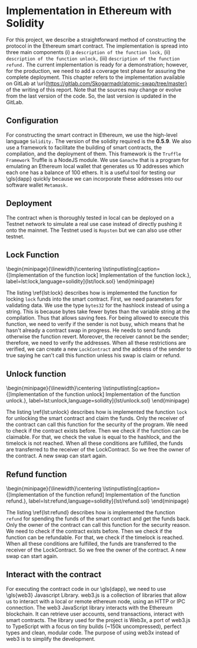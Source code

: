 # Implementation in Ethereum with Solidity

For this project, we describe a straightforward method of constructing the protocol in the Ethereum smart contract. The implementation is spread into three main components (i) a `description of the function lock,` (ii) `description of the function unlock,` (iii) `description of the function refund.` The current implementation is ready for a demonstration; however, for the production, we need to add a coverage test phase for assuring the complete deployment.
This chapter refers to the implementation available on GitLab at \url{https://gitlab.com/Skogarmadr/atomic-swap/tree/master} of the writing of this report. Note that the sources may change or evolve from the last version of the code. So, the last version is updated in the GitLab. 

## Configuration

For constructing the smart contract in Ethereum, we use the high-level language `Solidity.` The version of the solidity required is the **0.5.9**.
We also use a framework to facilitate the building of smart contracts, the compilation, and the deployment of them. This framework is the `Truffle Framework` Truffle is a NodeJS module. We use `Ganache` that is a program for emulating an Ethereum local wallet that generates us 10 addresses which each one has a balance of 100 ethers. It is a useful tool for testing our \gls{dapp} quickly because we can incorporate these addresses into our software wallet `Metamask.`

## Deployment

The contract when is thoroughly tested in local can be deployed on a Testnet network to simulate a real use case instead of directly pushing it onto the mainnet. The Testnet used is `Ropsten` but we can also use other testnet.

## Lock Function

\begin{minipage}{\linewidth}\centering
\lstinputlisting[caption={[Implementation of the function lock] Implementation of the function lock.}, label=lst:lock,language=solidity]{lst/lock.sol}
\end{minipage}

The listing \ref{lst:lock} describes how is implemented the function for locking `lock` funds into the smart contract.
First, we need parameters for validating data. We use the type `bytes32` for the hashlock instead of using a string. This is because bytes take fewer bytes than the variable string at the compilation. Thus that allows saving fees. For being allowed to execute this function, we need to verify if the sender is not busy, which means that he hasn't already a contract swap in progress. He needs to send funds otherwise the function revert. Moreover, the receiver cannot be the sender; therefore, we need to verify the addresses. When all these restrictions are verified, we can create a new `LockContract` and the address of the sender to true saying he can't call this function unless his swap is claim or refund.

## Unlock function


\begin{minipage}{\linewidth}\centering
\lstinputlisting[caption={[Implementation of the function unlock] Implementation of the function unlock.}, label=lst:unlock,language=solidity]{lst/unlock.sol}
\end{minipage}

The listing \ref{lst:unlock} describes how is implemented the function `lock`  for unlocking the smart contract and claim the funds. Only the receiver of the contract can call this function for the security of the program. We need to check if the contract exists before. Then we check if the function can be claimable. For that, we check the value is equal to the hashlock, and the timelock is not reached. When all these conditions are fulfilled, the funds are transferred to the receiver of the LockContract. So we free the owner of the contract. A new swap can start again.

## Refund function

\begin{minipage}{\linewidth}\centering
\lstinputlisting[caption={[Implementation of the function refund] Implementation of the function refund.}, label=lst:refund,language=solidity]{lst/refund.sol}
\end{minipage}

The listing \ref{lst:refund} describes how is implemented the function `refund` for spending the funds of the smart contract and get the funds back. Only the owner of the contract can call this function for the security reason. We need to check if the contract exists before. Then we check if the function can be refundable. For that, we check if the timelock is reached. When all these conditions are fulfilled, the funds are transferred to the receiver of the LockContract. So we free the owner of the contract. A new swap can start again.



## Interact with the contract

For executing the contract code in our \gls{dapp}, we need to use \gls{web3} Javascript Library. web3.js is a collection of libraries that allow us to interact with a local or remote ethereum node, using an HTTP or IPC connection. The web3 JavaScript library interacts with the Ethereum blockchain. It can retrieve user accounts, send transactions, interact with smart contracts. The library used for the project is Web3x, a port of web3.js to TypeScript with a focus on tiny builds (~150k uncompressed), perfect types and clean, modular code. The purpose of using web3x instead of web3 is to simplify the development.

